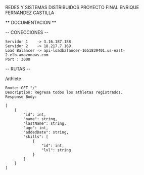 REDES Y SISTEMAS DISTRIBUIDOS
PROYECTO FINAL
ENRIQUE FERNANDEZ CASTILLA

** DOCUMENTACION **

-- CONECCIONES --

    Servidor 1    -> 3.16.187.188
    Servidor 2    -> 18.217.7.169
    Load Balancer -> api-loadbalancer-1651839401.us-east-2.elb.amazonaws.com
    Port : 3000

-- RUTAS --

/athlete

    Route: GET "/" 
    Description: Regresa todos los athletas registrados.
    Response Body: 
 
    [
        {
            "id": int,
            "name": string,
            "lastName": string,
            "age": int,
            "addedDate": string,
            "skills": [
                {
                    "id": int,
                    "lvl": string
                }
            ]
        }
    ]
 